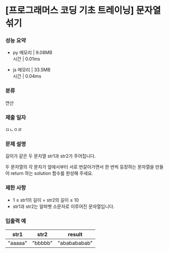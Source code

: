 # [프로그래머스 코딩 기초 트레이닝] 문자열 섞기

### 성능 요약

- py
  메모리 | 9.08MB  
  시간 | 0.01ms

- js
  메모리 | 33.5MB  
  시간 | 0.04ms

### 분류

연산

### 제출 일자

ㅁㄴㅇㄹ

### 문제 설명

길이가 같은 두 문자열 str1과 str2가 주어집니다.

두 문자열의 각 문자가 앞에서부터 서로 번갈아가면서 한 번씩 등장하는 문자열을 만들어 return 하는 solution 함수를 완성해 주세요.

### 제한 사항

- 1 ≤ str1의 길이 = str2의 길이 ≤ 10
- str1과 str2는 알파벳 소문자로 이루어진 문자열입니다.

### 입출력 예

| str1    | str2    | result       |
| ------- | ------- | ------------ |
| "aaaaa" | "bbbbb" | "ababababab" |
